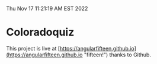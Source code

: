 Thu Nov 17 11:21:19 AM EST 2022

# Coloradoquiz


This project is live at [https://angularfifteen.github.io](https://angularfifteen.github.io "fifteen!") thanks to Github.

```bash
